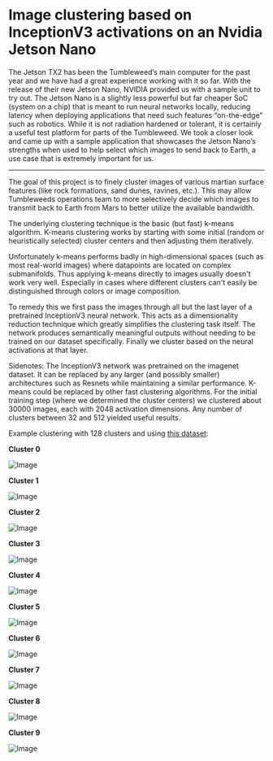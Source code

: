 # Image clustering based on InceptionV3 activations on an Nvidia Jetson Nano

The Jetson TX2 has been the Tumbleweed’s main computer for the past year and we have had a great experience working with it so far. With the release of their new Jetson Nano, NVIDIA provided us with a sample unit to try out. The Jetson Nano is a slightly less powerful but far cheaper SoC (system on a chip) that is meant to run neural networks locally, reducing latency when deploying applications that need such features “on-the-edge” such as robotics. While it is not radiation hardened or tolerant, it is certainly a useful test platform for parts of the Tumbleweed. We took a closer look and came up with a sample application that showcases the Jetson Nano’s strengths when used to help select which images to send back to Earth, a use case that is extremely important for us.

<hr>

The goal of this project is to finely cluster images of various martian surface features (like rock formations, sand dunes, ravines, etc.). This may allow Tumbleweeds operations team to more selectively decide which images to transmit back to Earth from Mars to better utilize the available bandwidth.

The underlying clustering technique is the basic (but fast) k-means algorithm. K-means clustering works by starting with some initial (random or heuristically selected) cluster centers and then adjusting them iteratively.

Unfortunately k-means performs badly in high-dimensional spaces (such as most real-world images) where datapoints are located on complex submanifolds. Thus applying k-means directly to images usually doesn't work very well. Especially in cases where different clusters can't easily be distinguished through colors or image composition.

To remedy this we first pass the images through all but the last layer of a pretrained InceptionV3 neural network.
This acts as a dimensionality reduction technique which greatly simplifies the clustering task itself. The network produces semantically meaningful outputs without needing to be trained on our dataset specifically.
Finally we cluster based on the neural activations at that layer.

Sidenotes:
The InceptionV3 network was pretrained on the imagenet dataset. It can be replaced by any larger (and possibly smaller) architectures such as Resnets while maintaining a similar performance.
K-means could be replaced by other fast clustering algorithms. For the initial training step (where we determined the cluster centers) we clustered about 30000 images, each with 2048 activation dimensions. Any number of clusters between 32 and 512 yielded useful results.

Example clustering with 128 clusters and using [this dataset](https://dominikschmidt.xyz/mars32k/):

**Cluster 0**

![Image](https://raw.githubusercontent.com/schmidtdominik/jetson-nano-inception-clustering/master/example%20images/c1.png)

**Cluster 1**

![Image](https://raw.githubusercontent.com/schmidtdominik/jetson-nano-inception-clustering/master/example%20images/c2.png)

**Cluster 2**

![Image](https://raw.githubusercontent.com/schmidtdominik/jetson-nano-inception-clustering/master/example%20images/c3.png)

**Cluster 3**

![Image](https://raw.githubusercontent.com/schmidtdominik/jetson-nano-inception-clustering/master/example%20images/c4.png)

**Cluster 4**

![Image](https://raw.githubusercontent.com/schmidtdominik/jetson-nano-inception-clustering/master/example%20images/c5.png)

**Cluster 5**

![Image](https://raw.githubusercontent.com/schmidtdominik/jetson-nano-inception-clustering/master/example%20images/c6.png)

**Cluster 6**

![Image](https://raw.githubusercontent.com/schmidtdominik/jetson-nano-inception-clustering/master/example%20images/c7.png)

**Cluster 7**

![Image](https://raw.githubusercontent.com/schmidtdominik/jetson-nano-inception-clustering/master/example%20images/c8.png)

**Cluster 8**

![Image](https://raw.githubusercontent.com/schmidtdominik/jetson-nano-inception-clustering/master/example%20images/c9.png)

**Cluster 9**

![Image](https://raw.githubusercontent.com/schmidtdominik/jetson-nano-inception-clustering/master/example%20images/c10.png)
